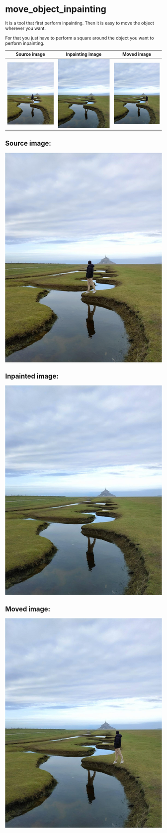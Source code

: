 # move_object_inpainting

It is a tool that first perform inpainting. Then it is easy to move the object wherever you want.

For that you just have to perform a square around the object you want to perform inpainting.

Source image                 |  Inpainting image                     |  Moved image          
:---------------------------:|:-------------------------------------:|:-------------------------------------:
![](img/landscape_img.jpg)   | ![](img/landscape_img_inpainting.jpg) | ![](img/landscape_img_move_object.jpg)


## Source image:

![alt text](img/landscape_img.jpg "Source image")

## Inpainted image:

![alt text](img/landscape_img_inpainting.jpg "Inpainting image")


## Moved image:

![alt text](img/landscape_img_move_object.jpg "Moved image")

